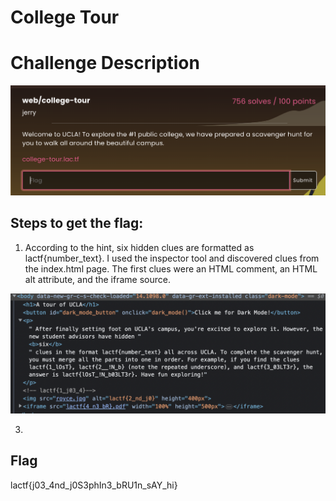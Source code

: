 # College Tour 

<h1>Challenge Description</h1>

<img width="700" alt="college-tour" src="https://github.com/angietechcafe/CTFWriteUps/blob/main/LA%20CTF/Web/LA%20Web%20Challenge.png">

<h2>Steps to get the flag: </h2>

1. According to the hint, six hidden clues are formatted as lactf{number_text}. I used the inspector tool and discovered clues from the index.html page. The first clues were an HTML comment, an HTML alt attribute, and the iframe source. 

<img width="700" alt="part-one" src="https://github.com/angietechcafe/CTFWriteUps/blob/main/LA%20CTF/Web/First%20set%20of%20clues.png">

3. <!--Next, I went to the CSS page and discovered-->

<h2>Flag</h2>
<p>lactf{j03_4nd_j0S3phIn3_bRU1n_sAY_hi}</p>
